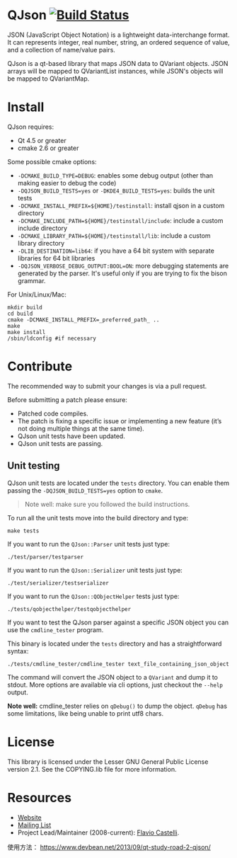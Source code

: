 # QJson [![Build Status](https://travis-ci.org/flavio/qjson.svg?branch=master)](https://travis-ci.org/flavio/qjson)

JSON (JavaScript Object Notation) is a lightweight data-interchange format.
It can represents integer, real number, string, an ordered sequence of value, and a collection of name/value pairs.

QJson is a qt-based library that maps JSON data to QVariant objects.
JSON arrays will be mapped to QVariantList instances, while JSON's objects will be mapped to QVariantMap.

# Install

QJson requires:
  - Qt 4.5 or greater
  - cmake 2.6 or greater

Some possible cmake options:
  - `-DCMAKE_BUILD_TYPE=DEBUG`: enables some debug output (other than making
     easier to debug the code)
  - `-DQJSON_BUILD_TESTS=yes` or `-DKDE4_BUILD_TESTS=yes`: builds the unit tests
  - `-DCMAKE_INSTALL_PREFIX=${HOME}/testinstall`: install qjson in a custom directory
  - `-DCMAKE_INCLUDE_PATH=${HOME}/testinstall/include`: include a custom include directory
  - `-DCMAKE_LIBRARY_PATH=${HOME}/testinstall/lib`: include a custom library directory
  - `-DLIB_DESTINATION=lib64`: if you have a 64 bit system with separate
     libraries for 64 bit libraries
  - `-DQJSON_VERBOSE_DEBUG_OUTPUT:BOOL=ON`: more debugging statements are
     generated by the parser. It's useful only if you are trying to fix
     the bison grammar.

For Unix/Linux/Mac:

    mkdir build
    cd build
    cmake -DCMAKE_INSTALL_PREFIX=_preferred_path_ ..
    make
    make install
    /sbin/ldconfig #if necessary

# Contribute

The recommended way to submit your changes is via a pull request.

Before submitting a patch please ensure:

  * Patched code compiles.
  * The patch is fixing a specific issue or implementing a new feature
    (it’s not doing multiple things at the same time).
  * QJson unit tests have been updated.
  * QJson unit tests are passing.

## Unit testing

QJson unit tests are located under the `tests` directory. You can enable them
passing the `-DQJSON_BUILD_TESTS=yes` option to `cmake`.

> Note well: make sure you followed the build instructions.


To run all the unit tests move into the build directory and type:

```
make tests
```

If you want to run the `QJson::Parser` unit tests just type:

```
./test/parser/testparser
```

If you want to run the `QJson::Serializer` unit tests just type:

```
./test/serializer/testserializer
```

If you want to run the `QJson::QObjectHelper` tests just type:

```
./tests/qobjecthelper/testqobjecthelper
```

If you want to test the QJson parser against a specific JSON object you can
use the `cmdline_tester` program.

This binary is located under the `tests` directory and has a
straightforward syntax:

```
./tests/cmdline_tester/cmdline_tester text_file_containing_json_object
```

The command will convert the JSON object to a `QVariant` and dump it to stdout.
More options are available via cli options, just checkout the `--help` output.


**Note well:** cmdline_tester relies on `qDebug()` to dump the object. `qDebug`
has some limitations, like being unable to print utf8 chars.

# License

This library is licensed under the Lesser GNU General Public License version 2.1.
See the COPYING.lib file for more information.

# Resources

* [Website](http://qjson.sourceforge.net/)
* [Mailing List](https://lists.sourceforge.net/mailman/listinfo/qjson-devel)
* Project Lead/Maintainer (2008-current): [Flavio Castelli](mailto:flavio@castelli.name).

使用方法：
  https://www.devbean.net/2013/09/qt-study-road-2-qjson/
